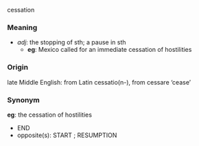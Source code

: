 cessation
### Meaning
+ _adj_: the stopping of sth; a pause in sth
	+ __eg__: Mexico called for an immediate cessation of hostilities

### Origin

late Middle English: from Latin cessatio(n-), from cessare ‘cease’

### Synonym

__eg__: the cessation of hostilities

+ END
+ opposite(s): START ; RESUMPTION


